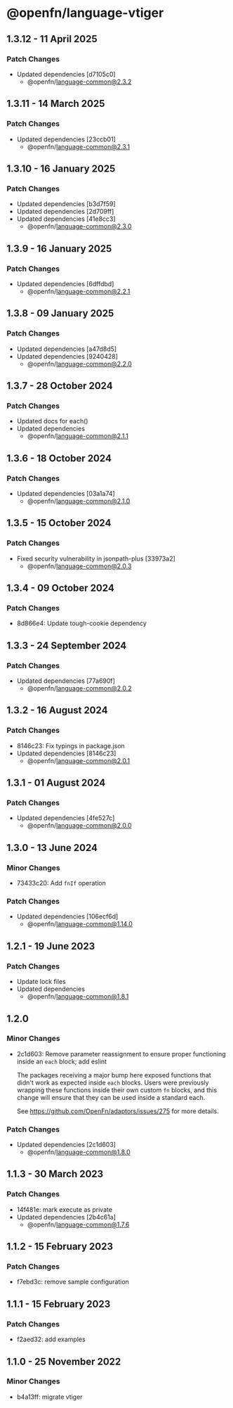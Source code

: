 # @openfn/language-vtiger

## 1.3.12 - 11 April 2025

### Patch Changes

* Updated dependencies \[d7105c0]
  * @openfn/language-common@2.3.2

## 1.3.11 - 14 March 2025

### Patch Changes

* Updated dependencies \[23ccb01]
  * @openfn/language-common@2.3.1

## 1.3.10 - 16 January 2025

### Patch Changes

* Updated dependencies \[b3d7f59]
* Updated dependencies \[2d709ff]
* Updated dependencies \[41e8cc3]
  * @openfn/language-common@2.3.0

## 1.3.9 - 16 January 2025

### Patch Changes

* Updated dependencies \[6dffdbd]
  * @openfn/language-common@2.2.1

## 1.3.8 - 09 January 2025

### Patch Changes

* Updated dependencies \[a47d8d5]
* Updated dependencies \[9240428]
  * @openfn/language-common@2.2.0

## 1.3.7 - 28 October 2024

### Patch Changes

* Updated docs for each()
* Updated dependencies
  * @openfn/language-common@2.1.1

## 1.3.6 - 18 October 2024

### Patch Changes

* Updated dependencies \[03a1a74]
  * @openfn/language-common@2.1.0

## 1.3.5 - 15 October 2024

### Patch Changes

* Fixed security vulnerability in jsonpath-plus \[33973a2]
  * @openfn/language-common@2.0.3

## 1.3.4 - 09 October 2024

### Patch Changes

* 8d866e4: Update tough-cookie dependency

## 1.3.3 - 24 September 2024

### Patch Changes

* Updated dependencies \[77a690f]
  * @openfn/language-common@2.0.2

## 1.3.2 - 16 August 2024

### Patch Changes

* 8146c23: Fix typings in package.json
* Updated dependencies \[8146c23]
  * @openfn/language-common@2.0.1

## 1.3.1 - 01 August 2024

### Patch Changes

* Updated dependencies \[4fe527c]
  * @openfn/language-common@2.0.0

## 1.3.0 - 13 June 2024

### Minor Changes

* 73433c20: Add `fnIf` operation

### Patch Changes

* Updated dependencies \[106ecf6d]
  * @openfn/language-common@1.14.0

## 1.2.1 - 19 June 2023

### Patch Changes

* Update lock files
* Updated dependencies
  * @openfn/language-common@1.8.1

## 1.2.0

### Minor Changes

* 2c1d603: Remove parameter reassignment to ensure proper functioning inside an
  `each` block; add eslint

  The packages receiving a major bump here exposed functions that didn't work as
  expected inside `each` blocks. Users were previously wrapping these functions
  inside their own custom `fn` blocks, and this change will ensure that they can
  be used inside a standard each.

  See https://github.com/OpenFn/adaptors/issues/275 for more details.

### Patch Changes

* Updated dependencies \[2c1d603]
  * @openfn/language-common@1.8.0

## 1.1.3 - 30 March 2023

### Patch Changes

* 14f481e: mark execute as private
* Updated dependencies \[2b4c61a]
  * @openfn/language-common@1.7.6

## 1.1.2 - 15 February 2023

### Patch Changes

* f7ebd3c: remove sample configuration

## 1.1.1 - 15 February 2023

### Patch Changes

* f2aed32: add examples

## 1.1.0 - 25 November 2022

### Minor Changes

* b4a13ff: migrate vtiger

